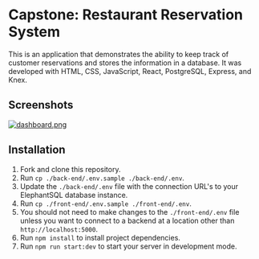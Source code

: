 # Capstone: Restaurant Reservation System
This is an application that demonstrates the ability to keep track of customer reservations and stores the information in a database. It was developed with HTML, CSS, JavaScript, React, PostgreSQL, Express, and Knex.

## Screenshots
[![dashboard.png](https://i.postimg.cc/pVGT45hH/dashboard.png)](https://postimg.cc/23WrB67c)


## Installation

1. Fork and clone this repository.
1. Run `cp ./back-end/.env.sample ./back-end/.env`.
1. Update the `./back-end/.env` file with the connection URL's to your ElephantSQL database instance.
1. Run `cp ./front-end/.env.sample ./front-end/.env`.
1. You should not need to make changes to the `./front-end/.env` file unless you want to connect to a backend at a location other than `http://localhost:5000`.
1. Run `npm install` to install project dependencies.
1. Run `npm run start:dev` to start your server in development mode.
